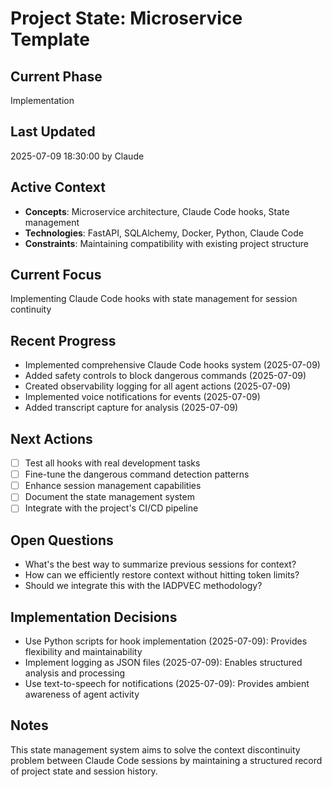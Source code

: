 # Project State: Microservice Template

## Current Phase
Implementation

## Last Updated
2025-07-09 18:30:00 by Claude

## Active Context
- **Concepts**: Microservice architecture, Claude Code hooks, State management
- **Technologies**: FastAPI, SQLAlchemy, Docker, Python, Claude Code
- **Constraints**: Maintaining compatibility with existing project structure

## Current Focus
Implementing Claude Code hooks with state management for session continuity

## Recent Progress
- Implemented comprehensive Claude Code hooks system (2025-07-09)
- Added safety controls to block dangerous commands (2025-07-09)
- Created observability logging for all agent actions (2025-07-09)
- Implemented voice notifications for events (2025-07-09)
- Added transcript capture for analysis (2025-07-09)

## Next Actions
- [ ] Test all hooks with real development tasks
- [ ] Fine-tune the dangerous command detection patterns
- [ ] Enhance session management capabilities
- [ ] Document the state management system
- [ ] Integrate with the project's CI/CD pipeline

## Open Questions
- What's the best way to summarize previous sessions for context?
- How can we efficiently restore context without hitting token limits?
- Should we integrate this with the IADPVEC methodology?

## Implementation Decisions
- Use Python scripts for hook implementation (2025-07-09): Provides flexibility and maintainability
- Implement logging as JSON files (2025-07-09): Enables structured analysis and processing
- Use text-to-speech for notifications (2025-07-09): Provides ambient awareness of agent activity

## Notes
This state management system aims to solve the context discontinuity problem between Claude Code sessions by maintaining a structured record of project state and session history.
